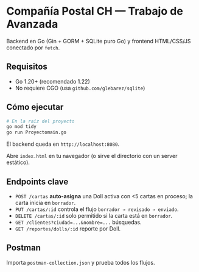 # Compañía Postal CH — Trabajo de Avanzada

Backend en Go (Gin + GORM + SQLite puro Go) y frontend HTML/CSS/JS conectado por `fetch`.

## Requisitos
- Go 1.20+ (recomendado 1.22)
- No requiere CGO (usa `github.com/glebarez/sqlite`)

## Cómo ejecutar
```bash
# En la raíz del proyecto
go mod tidy
go run Proyectomain.go
```
El backend queda en `http://localhost:8080`.

Abre `index.html` en tu navegador (o sirve el directorio con un server estático).

## Endpoints clave
- `POST /cartas` **auto-asigna** una Doll activa con <5 cartas en proceso; la carta inicia en `borrador`.
- `PUT /cartas/:id` controla el flujo `borrador → revisado → enviado`.
- `DELETE /cartas/:id` solo permitido si la carta está en `borrador`.
- `GET /clientes?ciudad=...&nombre=...` búsquedas.
- `GET /reportes/dolls/:id` reporte por Doll.

## Postman
Importa `postman-collection.json` y prueba todos los flujos.
